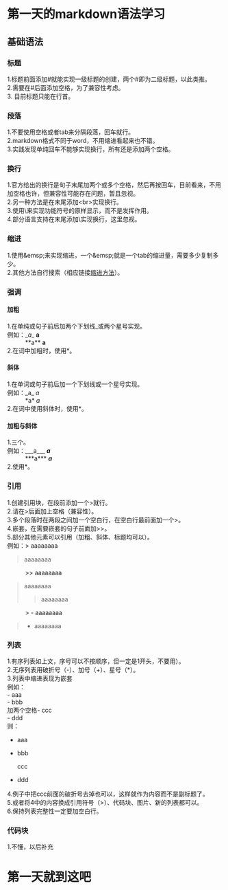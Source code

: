 # 第一天的markdown语法学习
## 基础语法
### 标题
1.标题前面添加#就能实现一级标题的创建，两个#即为二级标题，以此类推。  
2.需要在#后面添加空格，为了兼容性考虑。  
3. 目前标题只能在行首。  
### 段落
1.不要使用空格或者tab来分隔段落，回车就行。  
2.markdown格式不同于word，不用缩进看起来也不错。  
3.实践发现单纯回车不能够实现换行，所有还是添加两个空格。  
### 换行
1.官方给出的换行是句子末尾加两个或多个空格，然后再按回车，目前看来，不用加空格也许，但兼容性可能存在问题，暂且忽视。  
2.另一种方法是在末尾添加\<br>实现换行。  
3.使用\来实现功能符号的原样显示，而不是发挥作用。  
4.部分语言支持在末尾添加\实现换行，这里忽视。  
### 缩进
1.使用\&emsp;来实现缩进，一个\&emsp;就是一个tab的缩进量，需要多少复制多少。  
2.其他方法自行搜索（相应链接[缩进方法](https://blog.csdn.net/qq_44220418/article/details/115014386 "某博客")）。  
### 强调
#### 加粗
1.在单纯或句子前后加两个下划线_或两个星号实现。  
例如：\__a__ __a__  
&emsp;&emsp;&emsp;\*\*a** **a**  
2.在词中加粗时，使用*。  
#### 斜体
1.在单词或句子前后加一个下划线或一个星号实现。  
例如：\_a_ _a_  
&emsp;&emsp;&emsp;\*a* *a*  
2.在词中使用斜体时，使用*。  
#### 加粗与斜体  
1.三个。  
例如：\_\_\_a___ ___a___  
&emsp;&emsp;&emsp;\*\*\*a*** ***a***  
2.使用*。  
### 引用  
1.创建引用块，在段前添加一个>就行。  
2.请在>后面加上空格（兼容性）。  
3.多个段落时在两段之间加一个空白行，在空白行最前面加一个>。  
4.嵌套，在需要嵌套的句子前面加>>。  
5.部分其他元素可以引用（加粗、斜体、标题均可以）。  
例如：\> aaaaaaaa  
> aaaaaaaa
>
&emsp;&emsp;&emsp;\>> aaaaaaaa
> aaaaaaaa
>> aaaaaaaa
>
&emsp;&emsp;&emsp;\> - aaaaaaaa
> - aaaaaaaa
### 列表  
1.有序列表如上文，序号可以不按顺序，但一定是1开头，不要用）。  
2.无序列表用破折号（-）、加号（+）、星号（*）。  
3.列表中缩进表现为嵌套  
例如：  
\- aaa  
\- bbb  
加两个空格\- ccc  
\- ddd  
则：  
- aaa

- bbb

  ccc  

- ddd

4.例子中把ccc前面的破折号去掉也可以，这样就作为内容而不是副标题了。  
5.或者将4中的内容换成引用符号（>）、代码块、图片、新的列表都可以。  
6.保持列表完整性一定要加空白行。  
### 代码块
1.不懂，以后补充  
# 第一天就到这吧
